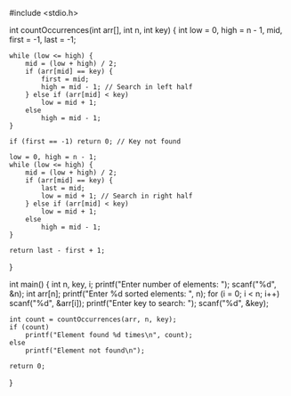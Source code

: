 #include <stdio.h>

int countOccurrences(int arr[], int n, int key) {
    int low = 0, high = n - 1, mid, first = -1, last = -1;
    
    while (low <= high) {
        mid = (low + high) / 2;
        if (arr[mid] == key) {
            first = mid;
            high = mid - 1; // Search in left half
        } else if (arr[mid] < key)
            low = mid + 1;
        else
            high = mid - 1;
    }
    
    if (first == -1) return 0; // Key not found

    low = 0, high = n - 1;
    while (low <= high) {
        mid = (low + high) / 2;
        if (arr[mid] == key) {
            last = mid;
            low = mid + 1; // Search in right half
        } else if (arr[mid] < key)
            low = mid + 1;
        else
            high = mid - 1;
    }
    
    return last - first + 1;
}

int main() {
    int n, key, i;
    printf("Enter number of elements: ");
    scanf("%d", &n);
    int arr[n];
    printf("Enter %d sorted elements: ", n);
    for (i = 0; i < n; i++)
        scanf("%d", &arr[i]);
    printf("Enter key to search: ");
    scanf("%d", &key);
    
    int count = countOccurrences(arr, n, key);
    if (count)
        printf("Element found %d times\n", count);
    else
        printf("Element not found\n");
    
    return 0;
}
